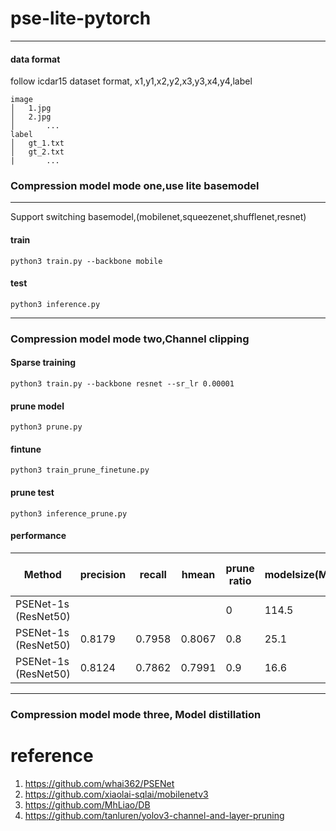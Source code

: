 # pse-lite-pytorch


***

#### data format
follow icdar15 dataset format, x1,y1,x2,y2,x3,y3,x4,y4,label
```
image
│   1.jpg
│   2.jpg   
│		...
label
│   gt_1.txt
│   gt_2.txt
|		...
```

### Compression model mode one,use lite basemodel

***
Support switching basemodel,(mobilenet,squeezenet,shufflenet,resnet)

#### train 


```
python3 train.py --backbone mobile 
```

#### test

```
python3 inference.py
```

***


### Compression model mode two,Channel clipping

#### Sparse training

```
python3 train.py --backbone resnet --sr_lr 0.00001
```

#### prune model

```
python3 prune.py 
```

#### fintune

```
python3 train_prune_finetune.py 
```

#### prune test

```
python3 inference_prune.py 
```
#### performance
|Method| precision| recall  |   hmean|prune ratio|modelsize(M)|infer time(v100)(ms)|
| - | - | - | - | - | - | - |
| PSENet-1s (ResNet50)|   |  ||0|114.5|12
| PSENet-1s (ResNet50)|0.8179|   0.7958|  0.8067|0.8|25.1|9
| PSENet-1s (ResNet50)|0.8124|   0.7862|  0.7991|0.9|16.6|7
***
### Compression model mode three, Model distillation



# reference

 1. https://github.com/whai362/PSENet
 2. https://github.com/xiaolai-sqlai/mobilenetv3
 3. https://github.com/MhLiao/DB
 4. https://github.com/tanluren/yolov3-channel-and-layer-pruning

